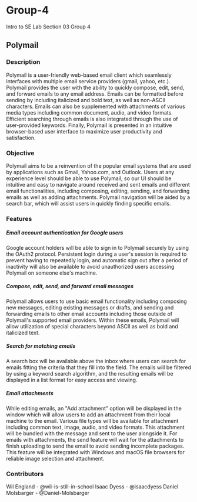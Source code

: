 # Group-4
Intro to SE Lab Section 03 Group 4


## Polymail
### Description
Polymail is a user-friendly web-based email client which seamlessly interfaces with multiple email service providers (gmail, yahoo, etc.). Polymail provides the user with the ability to quickly compose, edit, send, and forward emails to any email address. Emails can be formatted before sending by including italicized and bold text, as well as non-ASCII characters. Emails can also be supplemented with attachments of various media types including common document, audio, and video formats. Efficient searching through emails is also integrated through the use of user-provided keywords. Finally, Polymail is presented in an intuitive browser-based user interface to maximize user productivity and satisfaction.


### Objective
Polymail aims to be a reinvention of the popular email systems that are used by applications such as Gmail, Yahoo.com, and Outlook. Users at any experience level should be able to use Polymail, so our UI should be intuitive and easy to navigate around received and sent emails and different email functionalities, including composing, editing, sending, and forwarding emails as well as adding attachments. Polymail navigation will be aided by a search bar, which will assist users in quickly finding specific emails. 


### Features
##### Email account authentication for Google users
Google account holders will be able to sign in to Polymail securely by using the OAuth2 protocol. Persistent login during a user's session is required to prevent having to repeatedly login, and automatic sign out after a period of inactivity will also be available to avoid unauthorized users accessing Polymail on someone else's machine.

##### Compose, edit, send, and forward email messages
Polymail allows users to use basic email functionality including composing new messages, editing existing messages or drafts, and sending and forwarding emails to other email accounts including those outside of Polymail's supported email providers. Within these emails, Polymail will allow utilization of special characters beyond ASCII as well as bold and italicized text.

##### Search for matching emails
A search box will be available above the inbox where users can search for emails fitting the criteria that they fill into the field. The emails will be filtered by using a keyword search algorithm, and the resulting emails will be displayed in a list format for easy access and viewing.

##### Email attachments
While editing emails, an "Add attachment" option will be displayed in the window which will allow users to add an attachment from their local machine to the email. Various file types will be available for attachment including common text, image, audio, and video formats. This attachment will be bundled with the message and sent to the user alongside it. For emails with attachments, the send feature will wait for the attachments to finish uploading to send the email to avoid sending incomplete packages. This feature will be integrated with Windows and macOS file browsers for reliable image selection and attachment.

### Contributors
Wil England - @wil-is-still-in-school
Isaac Dyess - @isaacdyess
Daniel Molsbarger - @Daniel-Molsbarger


